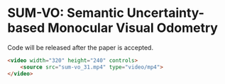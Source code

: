 # SUM-VO: Semantic Uncertainty-based Monocular Visual Odometry
Code will be released after the paper is accepted.

```HTML
<video width="320" height="240" controls>
    <source src="sum-vo_31.mp4" type="video/mp4">
</video>
```
